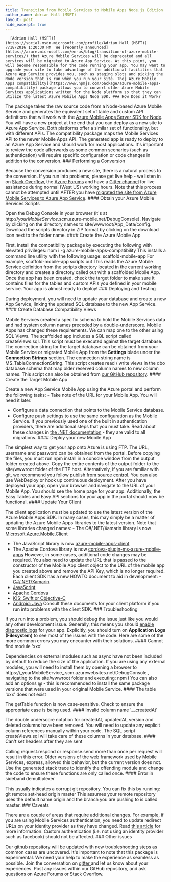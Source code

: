 ```yaml
---
title: Transition from Mobile Services to Mobile Apps Node.js Edition
author_name: Adrian Hall (MSFT)
layout: post
hide_excerpt: true
---
```

      [Adrian Hall (MSFT)](https://social.msdn.microsoft.com/profile/Adrian Hall (MSFT))  7/18/2016 1:20:30 PM  We [recently announced](https://azure.microsoft.com/en-us/blog/transition-of-azure-mobile-services/) that Azure Mobile Services will be deprecated and all services will be migrated to Azure App Service. At this point, you will become responsible for the code running your app. You may want to upgrade your site to take advantage of the additional facilities that Azure App Service provides you, such as staging slots and picking the Node version that is run when you run your site. The[ Azure Mobile Apps compatibility](https://www.npmjs.com/package/azure-mobile-apps-compatibility) package allows you to convert older Azure Mobile Services applications written for the Node platform so that they can utilize the latest Azure Mobile Apps Node SDK. ### How Does it Work?

 The package takes the raw source code from a Node-based Azure Mobile Service and generates the equivalent set of table and custom API definitions that will work with the [Azure Mobile Apps Server SDK for Node](https://www.npmjs.com/package/azure-mobile-apps). You will have a new project at the end that you can deploy as a new site to Azure App Service. Both platforms offer a similar set of functionality, but with different APIs. The compatibility package maps the Mobile Services API to the newer Mobile Apps API. The generated app is ready to deploy to an Azure App Service and should work for most applications. It's important to review the code afterwards as some common scenarios (such as authentication) will require specific configuration or code changes in addition to the conversion. ### Performing a Conversion

 Because the conversion produces a new site, there is a natural process to the conversion. If you run into problems, please get live help - we listen in on [Stack Overflow](http://stackoverflow.com/), the [Azure Forums](https://social.msdn.microsoft.com/forums/azure/en-US/home?forum=azuremobile) and have a [Gitter channel](https://gitter.im/Azure/azure-mobile-apps-node) for live assistance during normal (West US) working hours. Note that this process cannot be attempted until AFTER you have [migrated the site from Azure Mobile Services to Azure App Service](https://azure.microsoft.com/en-us/documentation/articles/app-service-mobile-migrating-from-mobile-services/). #### Obtain your Azure Mobile Services Scripts

 Open the Debug Console in your browser (it's at http://*yourMobileService*.scm.azure-mobile.net/DebugConsole). Navigate by clicking on the directory names to site/wwwroot/App\_Data/config. Download the scripts directory in ZIP format by clicking on the download icon next to the folder name. #### Create the Azure Mobile App

 First, install the compatibility package by executing the following with elevated privileges: npm i -g azure-mobile-apps-compatibility This installs a command line utility with the following usage: scaffold-mobile-app <inputPath> <outputPath> For example, scaffold-mobile-app scripts out This reads the Azure Mobile Service definition from the scripts directory located in the current working directory and creates a directory called out with a scaffolded Mobile App. Once the app has been created, check the target folder to make sure it contains files for the tables and custom APIs you defined in your mobile service. Your app is almost ready to deploy! ### Deploying and Testing

 During deployment, you will need to update your database and create a new App Service, linking the updated SQL database to the new App Service. #### Create Database Compatibility Views

 Mobile Services created a specific schema to hold the Mobile Services data and had system column names preceded by a double-underscore. Mobile Apps has changed these requirements. We can map one to the other using SQL Views. The scaffolded app includes a SQL script called createViews.sql. This script must be executed against the target database. The connection string for the target database can be obtained from your Mobile Service or migrated Mobile App from the **Settings** blade under the **Connection Strings** section. The connection string name is MS\_TableConnectionString. This script creates read / write views in the dbo database schema that map older reserved column names to new column names. This script can also be obtained from [our GitHub repository](https://raw.githubusercontent.com/Azure/azure-mobile-apps-node-compatibility/master/static/createViews.sql). #### Create the Target Mobile App

 Create a new App Service Mobile App using the Azure portal and perform the following tasks:  - Take note of the URL for your Mobile App. You will need it later.
 - Configure a data connection that points to the Mobile Service database.
 - Configure push settings to use the same configuration as the Mobile Service.
  If you previously used one of the built in authentication providers, there are additional steps that you must take. Read about these changes in [the .NET documentation](https://azure.microsoft.com/en-us/documentation/articles/app-service-mobile-net-upgrading-from-mobile-services/#authentication) - they are valid to all migrations. #### Deploy your new Mobile App

 The simplest way to get your app onto Azure is using FTP. The URL, username and password can be obtained from the portal. Before copying the files, you must run npm install in a console window from the output folder created above. Copy the entire contents of the output folder to the site/wwwroot folder of the FTP host. Alternatively, if you are familiar with git, we recommend you follow [publish from source control](https://azure.microsoft.com/en-us/documentation/articles/web-sites-publish-source-control/). You can also use WebDeploy or hook up continuous deployment. After you have deployed your app, open your browser and navigate to the URL of your Mobile App. You should see the home page for your app. Additionally, the Easy Tables and Easy API sections for your app in the portal should now be functional. #### Update Your Client

 The client application must be updated to use the latest version of the Azure Mobile Apps SDK. In many cases, this may simply be a matter of updating the Azure Mobile Apps libraries to the latest version. Note that some libraries changed names:  - The C#/.NET/Xamarin library is now [Microsoft.Azure.Mobile.Client](https://www.nuget.org/packages/Microsoft.Azure.Mobile.Client/)
 - The JavaScript library is now [azure-mobile-apps-client](https://www.npmjs.com/package/azure-mobile-apps-client)
 - The Apache Cordova library is now [cordova-plugin-ms-azure-mobile-apps](https://www.npmjs.com/package/cordova-plugin-ms-azure-mobile-apps)
  However, in some cases, additional code changes may be required. You also need to update the URL that is passed to the constructor of the Mobile App client object to the URL of the mobile app you created above and remove the API Key, which is no longer required. Each client SDK has a new HOWTO document to aid in development:  - [C#/.NET/Xamarin](https://azure.microsoft.com/en-us/documentation/articles/app-service-mobile-dotnet-how-to-use-client-library/)
 - [JavaScript](https://azure.microsoft.com/en-us/documentation/articles/app-service-mobile-html-how-to-use-client-library/)
 - [Apache Cordova](https://azure.microsoft.com/en-us/documentation/articles/app-service-mobile-cordova-how-to-use-client-library/)
 - [iOS: Swift or Objective-C](https://azure.microsoft.com/en-us/documentation/articles/app-service-mobile-ios-how-to-use-client-library/)
 - [Android: Java](https://azure.microsoft.com/en-us/documentation/articles/app-service-mobile-android-how-to-use-client-library/)
  Consult these documents for your client platform if you run into problems with the client SDK. ### Troubleshooting

 If you run into a problem, you should debug the issue just like you would any other development issue. Generally, this means you should [enable diagnostic logs](https://azure.microsoft.com/en-us/documentation/articles/web-sites-enable-diagnostic-log/) for your app. Explicitly, you should turn on **Application Logs (Filesystem)** to see most of the issues with the code. Here are some of the more common errors you may encounter with their solutions. #### Cannot find module 'xxx'

 Dependencies on external modules such as async have not been included by default to reduce the size of the application. If you are using any external modules, you will need to install them by opening a browser to https://\_yourMobileService\_.scm.azurewebsites.net/DebugConsole , navigating to the site/wwwroot folder and executing: npm i <module name> You can also add an options @<version> - this is recommended to install the same package versions that were used in your original Mobile Service. #### The table 'xxx' does not exist

 The getTable function is now case-sensitive. Check to ensure the appropriate case is being used. #### Invalid column name '\_\_createdAt'

 The double underscore notation for createdAt, updatedAt, version and deleted columns have been removed. You will need to update any explicit column references manually within your code. The SQL script createViews.sql will take care of these columns in your database. #### Can't set headers after they are sent

 Calling request.respond or response.send more than once per request will result in this error. Older versions of the web framework used by Mobile Services, express, allowed this behavior, but the current version does not. Use the generated stack trace to identify the offending module and change the code to ensure these functions are only called once. #### Error in sideband demultiplexer

 This usually indicates a corrupt git repository. You can fix this by running: git remote set-head origin master This assumes your remote repository uses the default name origin and the branch you are pushing to is called master. ### Caveats

 There are a couple of areas that require additional changes. For example, if you are using Mobile Services authentication, you need to update redirect URLs on your identity provider as they have changed. Read [this article](https://azure.microsoft.com/en-us/documentation/articles/app-service-mobile-net-upgrading-from-mobile-services/#authentication) for more information. Custom authentication (i.e. not using an identity provider such as facebook) should not be affected. ### Other issues

 Our [github repository](https://github.com/Azure/azure-mobile-apps-node-compatibility) will be updated with new troubleshooting steps as common cases are uncovered. It's important to note that this package is experimental. We need your help to make the experience as seamless as possible. Join the conversation on [gitter ](https://gitter.im/Azure/azure-mobile-apps-node)and let us know about your experiences. Post any issues within our GitHub repository, and ask questions on Azure Forums or Stack Overflow.      